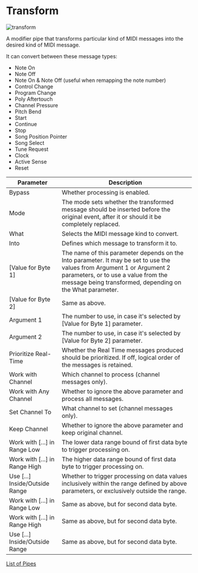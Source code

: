 # Transform

![transform](https://blokas.io/images/midihub/pipes/transform.svg)

A modifier pipe that transforms particular kind of MIDI messages into the desired kind of MIDI message.

It can convert between these message types:

* Note On
* Note Off
* Note On & Note Off (useful when remapping the note number)
* Control Change
* Program Change
* Poly Aftertouch
* Channel Pressure
* Pitch Bend
* Start
* Continue
* Stop
* Song Position Pointer
* Song Select
* Tune Request
* Clock
* Active Sense
* Reset

| Parameter              | Description                                              |
| ---------------------- | -------------------------------------------------------- |
| Bypass                 | Whether processing is enabled.                           |
| Mode                   | The mode sets whether the transformed message should be inserted before the original event, after it or should it be completely replaced. |
| What                   | Selects the MIDI message kind to convert.                |
| Into                   | Defines which message to transform it to.                |
| [Value for Byte 1]     | The name of this parameter depends on the Into parameter. It may be set to use the values from Argument 1 or Argument 2 parameters, or to use a value from the message being transformed, depending on the What parameter. |
| [Value for Byte 2]     | Same as above. |
| Argument 1             | The number to use, in case it's selected by [Value for Byte 1] parameter. |
| Argument 2             | The number to use, in case it's selected by [Value for Byte 2] parameter. |
| Prioritize Real-Time   | Whether the Real Time messages produced should be prioritized. If off, logical order of the messages is retained. |
| Work with Channel      | Which channel to process (channel messages only).        |
| Work with Any Channel  | Whether to ignore the above parameter and process all messages. |
| Set Channel To         | What channel to set (channel messages only).             |
| Keep Channel           | Whether to ignore the above parameter and keep original channel. |
| Work with [...] in Range Low | The lower data range bound of first data byte to trigger processing on. |
| Work with [...] in Range High | The higher data range bound of first data byte to trigger processing on. |
| Use [...]	Inside/Outside Range | Whether to trigger processing on data values inclusively within the range defined by above parameters, or exclusively outside the range. |
| Work with [...] in Range Low | Same as above, but for second data byte. |
| Work with [...] in Range High | Same as above, but for second data byte. |
| Use [...]	Inside/Outside Range | Same as above, but for second data byte. |


<span class="blokas-web-hide">

[List of Pipes](index.md#the-list-of-pipes)

</span>